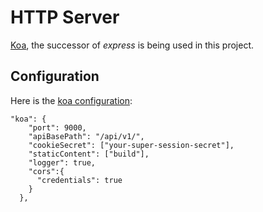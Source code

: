 # HTTP Server

[Koa](https://koajs.com/), the successor of *express* is being used in this project.


## Configuration

Here is the [koa configuration](../config/default.json):

```
"koa": {
    "port": 9000,
    "apiBasePath": "/api/v1/",
    "cookieSecret": ["your-super-session-secret"],
    "staticContent": ["build"],
    "logger": true,
    "cors":{
      "credentials": true
    }
  },
```


